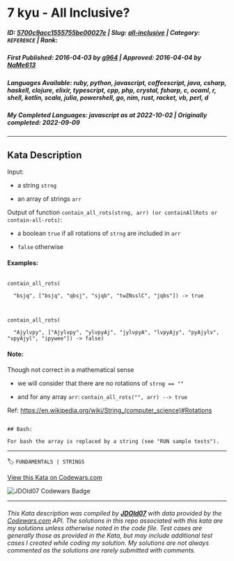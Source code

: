 # 7 kyu - All Inclusive?

##### **ID**: [5700c9acc1555755be00027e](https://www.codewars.com/kata/5700c9acc1555755be00027e) | **Slug**: [all-inclusive](https://www.codewars.com/kata/5700c9acc1555755be00027e) | **Category**: `REFERENCE` | **Rank**: <span style="color:white">7 kyu</span>

##### **First Published**: 2016-04-03 ***by*** [g964](https://www.codewars.com/users/g964) | **Approved**: 2016-04-04 ***by*** [NaMe613](https://www.codewars.com/users/NaMe613)

##### **Languages Available**: ruby, python, javascript, coffeescript, java, csharp, haskell, clojure, elixir, typescript, cpp, php, crystal, fsharp, c, ocaml, r, shell, kotlin, scala, julia, powershell, go, nim, rust, racket, vb, perl, d

##### **My Completed Languages**: javascript ***as at*** 2022-10-02 | **Originally completed**: 2022-09-09

---

## Kata Description


Input: 



- a string `strng`

- an array of strings `arr`



Output of function `contain_all_rots(strng, arr) (or containAllRots or contain-all-rots)`:



- a boolean `true` if all rotations of `strng` are included in `arr`

- `false` otherwise



#### Examples:

```

contain_all_rots(

  "bsjq", ["bsjq", "qbsj", "sjqb", "twZNsslC", "jqbs"]) -> true



contain_all_rots(

  "Ajylvpy", ["Ajylvpy", "ylvpyAj", "jylvpyA", "lvpyAjy", "pyAjylv", "vpyAjyl", "ipywee"]) -> false)

```



#### Note: 

Though not correct in a mathematical sense



- we will consider that there are no rotations of `strng == ""`

- and for any array `arr`: `contain_all_rots("", arr) --> true`



Ref: <https://en.wikipedia.org/wiki/String_(computer_science)#Rotations>



```if:shell

## Bash:

For bash the array is replaced by a string (see "RUN sample tests"). 

```

---


🏷 `FUNDAMENTALS | STRINGS`


[View this Kata on Codewars.com](https://www.codewars.com/kata/5700c9acc1555755be00027e)

![](https://www.codewars.com/users/jdold07/badges/large "JDOld07 Codewars Badge")

---

###### *This Kata description was compiled by [**JDOld07**](https://tpstech.dev) with data provided by the [Codewars.com](https://www.codewars.com) API.  The solutions in this repo associated with this kata are my solutions unless otherwise noted in the code file.  Test cases are generally those as provided in the Kata, but may include additional test cases I created while coding my solution.  My solutions are not always commented as the solutions are rarely submitted with comments.*
